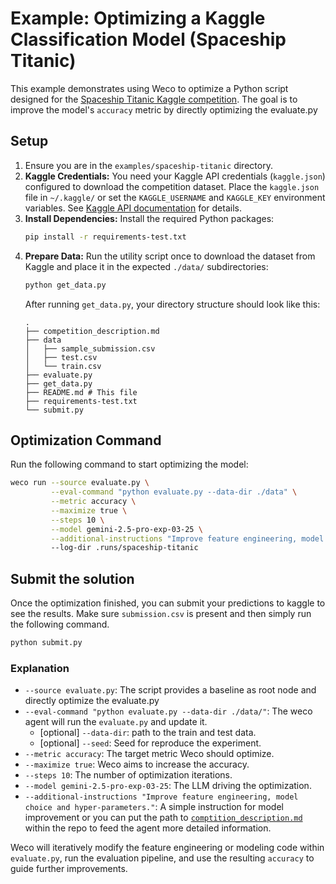 # Example: Optimizing a Kaggle Classification Model (Spaceship Titanic)

This example demonstrates using Weco to optimize a Python script designed for the [Spaceship Titanic Kaggle competition](https://www.kaggle.com/competitions/spaceship-titanic/overview). The goal is to improve the model's `accuracy` metric by directly optimizing the evaluate.py

## Setup

1.  Ensure you are in the `examples/spaceship-titanic` directory.
2.  **Kaggle Credentials:** You need your Kaggle API credentials (`kaggle.json`) configured to download the competition dataset. Place the `kaggle.json` file in `~/.kaggle/` or set the `KAGGLE_USERNAME` and `KAGGLE_KEY` environment variables. See [Kaggle API documentation](https://github.com/Kaggle/kaggle-api#api-credentials) for details.
3.  **Install Dependencies:** Install the required Python packages:
    ```bash
    pip install -r requirements-test.txt
    ```
4.  **Prepare Data:** Run the utility script once to download the dataset from Kaggle and place it in the expected `./data/` subdirectories:
    ```bash
    python get_data.py
    ```
    After running `get_data.py`, your directory structure should look like this:
    ```
    .
    ├── competition_description.md
    ├── data
    │   ├── sample_submission.csv
    │   ├── test.csv
    │   └── train.csv
    ├── evaluate.py
    ├── get_data.py
    ├── README.md # This file
    ├── requirements-test.txt
    └── submit.py
    ```

## Optimization Command

Run the following command to start optimizing the model:

```bash
weco run --source evaluate.py \
         --eval-command "python evaluate.py --data-dir ./data" \
         --metric accuracy \
         --maximize true \
         --steps 10 \
         --model gemini-2.5-pro-exp-03-25 \
         --additional-instructions "Improve feature engineering, model choice and hyper-parameters."
         --log-dir .runs/spaceship-titanic
```

## Submit the solution

Once the optimization finished, you can submit your predictions to kaggle to see the results. Make sure `submission.csv` is present and then simply run the following command.

```bash
python submit.py
```

### Explanation

*   `--source evaluate.py`: The script provides a baseline as root node and directly optimize the evaluate.py
*   `--eval-command "python evaluate.py --data-dir ./data/"`: The weco agent will run the `evaluate.py` and update it.
    *   [optional] `--data-dir`: path to the train and test data.
    *   [optional] `--seed`: Seed for reproduce the experiment.
*   `--metric accuracy`: The target metric Weco should optimize.
*   `--maximize true`: Weco aims to increase the accuracy.
*   `--steps 10`: The number of optimization iterations.
*   `--model gemini-2.5-pro-exp-03-25`: The LLM driving the optimization.
*   `--additional-instructions "Improve feature engineering, model choice and hyper-parameters."`: A simple instruction for model improvement or you can put the path to [`comptition_description.md`](./competition_description.md) within the repo to feed the agent more detailed information.

Weco will iteratively modify the feature engineering or modeling code within `evaluate.py`, run the evaluation pipeline, and use the resulting `accuracy` to guide further improvements.